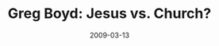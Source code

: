 ---
layout: media
category: media
title: "Greg Boyd: Jesus vs. Church?"
date: 2009-03-13
description: "Greg Boyd discusses one of the things that can stand in the way of following Jesus."
yt-video-id: "REnErPhC_-8"
video: "http://s3.amazonaws.com/crossroads-media/other-media/video/greg-w4.mp4"
video-poster: "http://s3.amazonaws.com/crossroads-media/images/greg-w4-still.jpg"
---